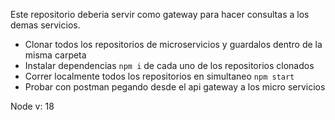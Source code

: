 Este repositorio deberia servir como gateway para hacer consultas a los demas servicios.

- Clonar todos los repositorios de microservicios y guardalos dentro de la misma carpeta
- Instalar dependencias `npm i` de cada uno de los repositorios clonados
- Correr localmente todos los repositorios en simultaneo `npm start`
- Probar con postman pegando desde el api gateway a los micro servicios

Node v: 18